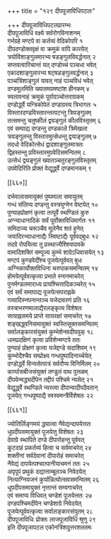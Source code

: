 +++
title = "१२९ दीपपूजाविधिपटलः"

+++
दीपपूजाविधिपटलप्रारम्भः  
दीपपूजाविधिं वक्ष्ये सर्वरोगविनाशनम्  
गर्भग्रहे मण्टपे वा कर्तव्यं वेदिकोपरि १  
दीपदण्डोक्तवृक्षं वा क्रमुकं वापि कारयेत्  
त्रयोविंशाङ्गुलमारभ्य षडङ्गुलविवर्द्धनात् २  
सप्तवत्वारिचान्तं यत् दण्डोच्चं पञ्चधा भवेत्  
एकादशाङ्गुलारभ्य षट्षडङ्गुलवर्द्धनात् ३  
पञ्चत्रिंशाङ्गुलं यावत् नाहं पञ्चविधं भवेत्  
दण्डमूलमिति ख्यातमग्रमष्टांश हीनकम् ४  
स्वतावनाहं क्रमुकं पूर्वाग्रञ्चोत्तराग्रकम्  
दण्डोर्द्ध्वे यन्त्रिकोपेतं दण्डाग्रस्य त्रिभागतः ५  
विस्तारदण्डविस्तारन्तत्पटन्तु त्रियङ्गुलम्  
तत्समन्तु चतुष्कीलं द्व्यङ्गुलं कीलविस्तृतम् ६  
एवं सम्पाद्य दण्डन्तु दण्डकाले त्रिमेखला  
त्रयङ्गुलन्तु विस्तारमुत्सेधन्तु द्वयाङ्गुलम् ७  
तदधो वेदिकोत्सेधं द्वादशाङ्गुलमात्रतः  
द्विहस्तन्तु प्रविस्तारमुपवेदिसमन्वितम् ८  
उत्सेधं द्व्यङ्गुलं ख्यातञ्चतुरङ्गुलविस्तृतम्  
उपवेदिरिति प्रोक्तं वेद्यूर्द्ध्वे दण्डमानकम् ९  

[[६६०]]  

दर्भमालासमायुक्तं पुष्पमाला समायुतम्  
गन्धं संलिप्य दण्डन्तु वस्त्रयुग्मेन वेष्टयेत् १०  
पुण्याहप्रोक्षणं कृत्वा तत्पूर्वे स्थण्डिलं कुरु  
अग्न्याधानादिकं सर्वं पूर्वोक्तविधिमार्गतः ११  
समिदाज्य चरूञ्चैव मूलेनैव शतं हुनेत्  
जयादिरभ्याधानाद्यैः स्विष्टाद्यैः पूर्ववद्बुधः १२  
तदग्रे रोपयित्वा तु प्रस्थाज्यैश्शिवपावके  
वामादिशक्तिं सम्पूज्य कुम्भे शाग्रेऽधिवासयेत् १३  
मण्टपं कुण्डवेदींश्च पूजयेत्पूर्ववत् बुधः  
अग्निकार्योक्तविधिना चरुपाकसमन्वितम् १४  
होमयेत्पूर्ववत्कृत्वा प्रभाते स्नानमाचरेत्  
पुनर्मण्डलमाराध्य प्रायश्चित्तादिकञ्चरेत् १५  
एवं सर्वं समापाद्य पूजयेत्सपराह्नके  
गव्यादिस्नपनान्तञ्च यजेदावरणं प्रति १६  
वस्त्राभरणमालाद्यैरलङ्कृत्य विशेषतः  
सायाह्नसमये प्राप्ते सायरक्षां समाचरेत् १७  
शङ्खद्ध्वनिसमायुक्तं स्वस्तिसूक्तसमन्वितम्  
सर्वालङ्कारसंयुक्तं कुम्भेशेनवदीपयुक् १८  
धामप्रदक्षिणं कृत्वा प्रविशेन्मण्टपे ततः  
पुण्याहं प्रोक्षणं कृत्वा यजेद्दण्डे सदाशिवम् १९  
कुम्भोदैश्चैव सम्प्रोक्ष्य गन्धपुष्पादिनार्च्चयेत्  
दण्डोर्द्ध्वे विन्यसेत्पात्रं सर्वरौप्य विनिर्मितम् २०  
कार्प्पासबीजसंयुक्तं तण्डुलं वाथ पुत्तळम्  
दीपयेन्मद्ध्यदीपेन तद्दीपं पश्चिमे न्यसेत् २१  
वेद्यूर्द्ध्वे स्थण्डिले न्यस्त्वा दीपान्वादीपदैवतान्  
पूजयेत् गन्धपुष्पाद्यै स्वस्वमन्त्रैर्विशेषतः २२  

[[६६१]]  

ज्योतिर्लिङ्गमयं द्ध्यात्वा नैवेद्यन्दापयेत्ततः  
धूपदीपसमायुक्तं पूजयेत्तु विशेषतः २३  
देवाग्रे स्थापिते दण्डे दीपारोहन्तु पूर्ववत्  
कूटदाहं प्रकर्तव्यं हित्वा च सर्वमाचरेत् २४  
शक्तीनां सर्वदेवानां दीपारोहं समाचरेत्  
नैवेद्यं दापयेत्पश्चात्पानीयाचमनं ततः २५  
अपृपूपं प्रथुकं दद्यात्ताम्बूलञ्च निवेदयेत्  
नित्याग्नियजनं कुर्यान्नित्योत्सवसमन्वितम् २६  
धूपदीपसमायुक्तं नृत्तान्तं सम्यगाचरेत्  
एवं समाप्य विधिवत् चण्डेशं पूजयेत्ततः २७  
दण्डपश्चिमदीपेन चण्डेशाग्रे निवेदयेत्  
पूजयेत्पूर्ववत्कृत्वा सर्वालङ्कारसंयुतम् २८  
दीपपूजाविधिः प्रोक्तः लाजपूजाविधिं श्रुणु २९  
इति दीपपूजापटल एकोनत्रिंशदुत्तरशततमः  
